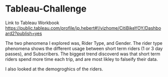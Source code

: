 # Tableau-Challenge

Link to Tableau Workbook <br />
https://public.tableau.com/profile/jp.hebert#!/vizhome/CitiBikeYOY/Dashboard2?publish=yes

The two phenomena I explored was, Rider Type, and Gender. The rider type phenomena shows the different usage between short term riders (1 or 3 day passes),
and Subscribers. The biggest trend discoverd was that short term riders spend more time each trip, and are most likley to falseify their data.

I also looked at the demogroghics of the riders.
